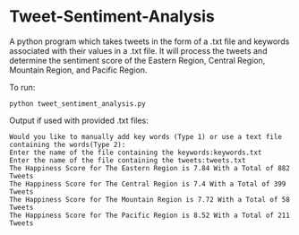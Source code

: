 # Tweet-Sentiment-Analysis

A python program which takes tweets in the form of a .txt file and keywords associated with their values in a .txt file. It will process the tweets and determine the sentiment score of the Eastern Region, Central Region, Mountain Region, and Pacific Region.


To run:

    python tweet_sentiment_analysis.py

Output if used with provided .txt files:

    Would you like to manually add key words (Type 1) or use a text file containing the words(Type 2):
    Enter the name of the file containing the keywords:keywords.txt
    Enter the name of the file containing the tweets:tweets.txt
    The Happiness Score for The Eastern Region is 7.84 With a Total of 882 Tweets
    The Happiness Score for The Central Region is 7.4 With a Total of 399 Tweets
    The Happiness Score for The Mountain Region is 7.72 With a Total of 58 Tweets
    The Happiness Score for The Pacific Region is 8.52 With a Total of 211 Tweets
